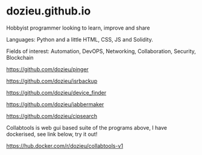 # dozieu.github.io

Hobbyist programmer looking to learn, improve and share

Languages: Python and a little HTML, CSS, JS and Solidity. 

Fields of interest: Automation, DevOPS, Networking, Collaboration, Security, Blockchain


https://github.com/dozieu/pinger

https://github.com/dozieu/isrbackup

https://github.com/dozieu/device_finder

https://github.com/dozieu/jabbermaker

https://github.com/dozieu/cipsearch

Collabtools is web gui based suite of the programs above, I have dockerised, see link below, try it out!

https://hub.docker.com/r/dozieu/collabtools-v1
